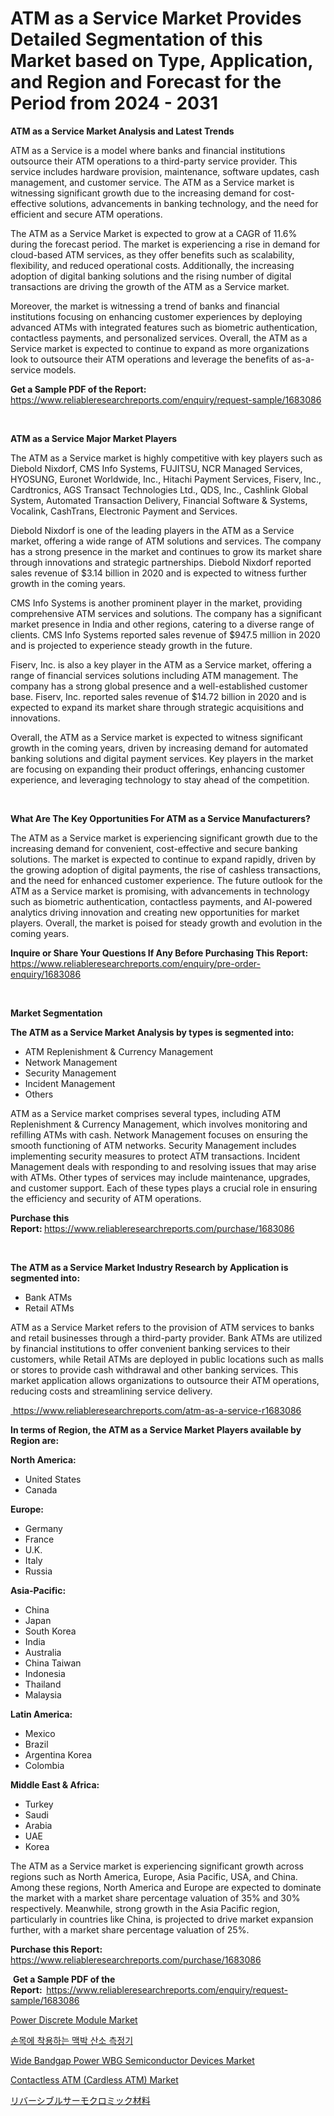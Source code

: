 <p><h1>ATM as a Service Market Provides Detailed Segmentation of this Market based on Type, Application, and Region and Forecast for the Period from 2024 - 2031</h1></p><p><strong>ATM as a Service Market Analysis and Latest Trends</strong></p>
<p><p>ATM as a Service is a model where banks and financial institutions outsource their ATM operations to a third-party service provider. This service includes hardware provision, maintenance, software updates, cash management, and customer service. The ATM as a Service market is witnessing significant growth due to the increasing demand for cost-effective solutions, advancements in banking technology, and the need for efficient and secure ATM operations.</p><p>The ATM as a Service Market is expected to grow at a CAGR of 11.6% during the forecast period. The market is experiencing a rise in demand for cloud-based ATM services, as they offer benefits such as scalability, flexibility, and reduced operational costs. Additionally, the increasing adoption of digital banking solutions and the rising number of digital transactions are driving the growth of the ATM as a Service market.</p><p>Moreover, the market is witnessing a trend of banks and financial institutions focusing on enhancing customer experiences by deploying advanced ATMs with integrated features such as biometric authentication, contactless payments, and personalized services. Overall, the ATM as a Service market is expected to continue to expand as more organizations look to outsource their ATM operations and leverage the benefits of as-a-service models.</p></p>
<p><strong>Get a Sample PDF of the Report:&nbsp;</strong> <a href="https://www.reliableresearchreports.com/enquiry/request-sample/1683086">https://www.reliableresearchreports.com/enquiry/request-sample/1683086</a></p>
<p>&nbsp;</p>
<p><strong>ATM as a Service Major Market Players</strong></p>
<p><p>The ATM as a Service market is highly competitive with key players such as Diebold Nixdorf, CMS Info Systems, FUJITSU, NCR Managed Services, HYOSUNG, Euronet Worldwide, Inc., Hitachi Payment Services, Fiserv, Inc., Cardtronics, AGS Transact Technologies Ltd., QDS, Inc., Cashlink Global System, Automated Transaction Delivery, Financial Software & Systems, Vocalink, CashTrans, Electronic Payment and Services.</p><p>Diebold Nixdorf is one of the leading players in the ATM as a Service market, offering a wide range of ATM solutions and services. The company has a strong presence in the market and continues to grow its market share through innovations and strategic partnerships. Diebold Nixdorf reported sales revenue of $3.14 billion in 2020 and is expected to witness further growth in the coming years.</p><p>CMS Info Systems is another prominent player in the market, providing comprehensive ATM services and solutions. The company has a significant market presence in India and other regions, catering to a diverse range of clients. CMS Info Systems reported sales revenue of $947.5 million in 2020 and is projected to experience steady growth in the future.</p><p>Fiserv, Inc. is also a key player in the ATM as a Service market, offering a range of financial services solutions including ATM management. The company has a strong global presence and a well-established customer base. Fiserv, Inc. reported sales revenue of $14.72 billion in 2020 and is expected to expand its market share through strategic acquisitions and innovations.</p><p>Overall, the ATM as a Service market is expected to witness significant growth in the coming years, driven by increasing demand for automated banking solutions and digital payment services. Key players in the market are focusing on expanding their product offerings, enhancing customer experience, and leveraging technology to stay ahead of the competition.</p></p>
<p>&nbsp;</p>
<p><strong>What Are The Key Opportunities For ATM as a Service Manufacturers?</strong></p>
<p><p>The ATM as a Service market is experiencing significant growth due to the increasing demand for convenient, cost-effective and secure banking solutions. The market is expected to continue to expand rapidly, driven by the growing adoption of digital payments, the rise of cashless transactions, and the need for enhanced customer experience. The future outlook for the ATM as a Service market is promising, with advancements in technology such as biometric authentication, contactless payments, and AI-powered analytics driving innovation and creating new opportunities for market players. Overall, the market is poised for steady growth and evolution in the coming years.</p></p>
<p><strong>Inquire or Share Your Questions If Any Before Purchasing This Report:</strong> <a href="https://www.reliableresearchreports.com/enquiry/pre-order-enquiry/1683086">https://www.reliableresearchreports.com/enquiry/pre-order-enquiry/1683086</a></p>
<p>&nbsp;</p>
<p><strong>Market Segmentation</strong></p>
<p><strong>The ATM as a Service Market Analysis by types is segmented into:</strong></p>
<p><ul><li>ATM Replenishment & Currency Management</li><li>Network Management</li><li>Security Management</li><li>Incident Management</li><li>Others</li></ul></p>
<p><p>ATM as a Service market comprises several types, including ATM Replenishment & Currency Management, which involves monitoring and refilling ATMs with cash. Network Management focuses on ensuring the smooth functioning of ATM networks. Security Management includes implementing security measures to protect ATM transactions. Incident Management deals with responding to and resolving issues that may arise with ATMs. Other types of services may include maintenance, upgrades, and customer support. Each of these types plays a crucial role in ensuring the efficiency and security of ATM operations.</p></p>
<p><strong>Purchase this Report:&nbsp;</strong><a href="https://www.reliableresearchreports.com/purchase/1683086">https://www.reliableresearchreports.com/purchase/1683086</a></p>
<p>&nbsp;</p>
<p><strong>The ATM as a Service Market Industry Research by Application is segmented into:</strong></p>
<p><ul><li>Bank ATMs</li><li>Retail ATMs</li></ul></p>
<p><p>ATM as a Service Market refers to the provision of ATM services to banks and retail businesses through a third-party provider. Bank ATMs are utilized by financial institutions to offer convenient banking services to their customers, while Retail ATMs are deployed in public locations such as malls or stores to provide cash withdrawal and other banking services. This market application allows organizations to outsource their ATM operations, reducing costs and streamlining service delivery.</p></p>
<p><a href="https://www.reliableresearchreports.com/atm-as-a-service-r1683086">&nbsp;https://www.reliableresearchreports.com/atm-as-a-service-r1683086</a></p>
<p><strong>In terms of Region, the ATM as a Service Market Players available by Region are:</strong></p>
<p>
    <p> <strong> North America: </strong>
        <ul>
            <li>United States</li>
            <li>Canada</li>
        </ul>
        </p> 
    <p> <strong> Europe: </strong>
        <ul>
            <li>Germany</li>
            <li>France</li>
            <li>U.K.</li>
            <li>Italy</li>
            <li>Russia</li>
        </ul>
        </p> 
    <p> <strong> Asia-Pacific: </strong>
        <ul>
            <li>China</li>
            <li>Japan</li>
            <li>South Korea</li>
            <li>India</li>
            <li>Australia</li>
            <li>China Taiwan</li>
            <li>Indonesia</li>
            <li>Thailand</li>
            <li>Malaysia</li>
        </ul>
        </p> 
    <p> <strong> Latin America: </strong>
        <ul>
            <li>Mexico</li>
            <li>Brazil</li>
            <li>Argentina Korea</li>
            <li>Colombia</li>
        </ul>
        </p> 
    <p> <strong> Middle East & Africa: </strong>
        <ul>
            <li>Turkey</li>
            <li>Saudi</li>
            <li>Arabia</li>
            <li>UAE</li>
            <li>Korea</li>
        </ul>
    </p>
    </p>
<p><p>The ATM as a Service market is experiencing significant growth across regions such as North America, Europe, Asia Pacific, USA, and China. Among these regions, North America and Europe are expected to dominate the market with a market share percentage valuation of 35% and 30% respectively. Meanwhile, strong growth in the Asia Pacific region, particularly in countries like China, is projected to drive market expansion further, with a market share percentage valuation of 25%.</p></p>
<p><strong>Purchase this Report: </strong><a href="https://www.reliableresearchreports.com/purchase/1683086">https://www.reliableresearchreports.com/purchase/1683086</a></p>
<p>&nbsp;<strong>Get a Sample PDF of the Report:&nbsp;&nbsp;</strong><a href="https://www.reliableresearchreports.com/enquiry/request-sample/1683086">https://www.reliableresearchreports.com/enquiry/request-sample/1683086</a></p>
<p><strong></strong></p>
<p><p><a href="https://issuu.com/reportprime-2/docs/power-discrete-module-market-size-2030.pptx">Power Discrete Module Market</a></p><p><a href="https://github.com/Gregost89076vddcv/Market-Research-Report-List-1/blob/main/2749012104719.md">손목에 착용하는 맥박 산소 측정기</a></p><p><a href="https://issuu.com/reportprime-2/docs/wide-bandgap-power-wbg-semiconducto_3db1ac2fd8e3d1">Wide Bandgap Power WBG Semiconductor Devices Market</a></p><p><a href="https://github.com/Sherrillcrooksxa8i18ucf2m/Market-Research-Report-List-2/blob/main/contactless-atm-cardless-atm-market.md">Contactless ATM (Cardless ATM) Market</a></p><p><a href="https://github.com/JacksonWiza1924/Market-Research-Report-List-2/blob/main/6230040109951.md">リバーシブルサーモクロミック材料</a></p></p>